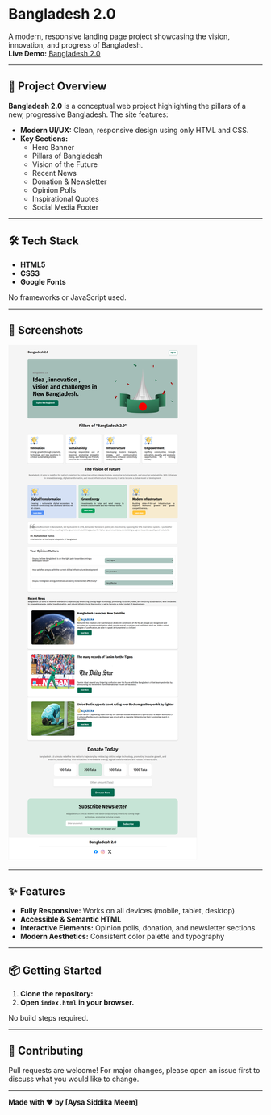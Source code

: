 # Bangladesh 2.0

A modern, responsive landing page project showcasing the vision, innovation, and progress of Bangladesh.  
**Live Demo:** [Bangladesh 2.0](https://bangladesh-2-0-b11-a1.vercel.app/)

---

## 🚀 Project Overview

**Bangladesh 2.0** is a conceptual web project highlighting the pillars of a new, progressive Bangladesh. The site features:

- **Modern UI/UX:** Clean, responsive design using only HTML and CSS.
- **Key Sections:**
  - Hero Banner
  - Pillars of Bangladesh
  - Vision of the Future
  - Recent News
  - Donation & Newsletter
  - Opinion Polls
  - Inspirational Quotes
  - Social Media Footer

---

## 🛠️ Tech Stack

- **HTML5**
- **CSS3**
- **Google Fonts**

No frameworks or JavaScript used.

---

## 📸 Screenshots

![Bangladesh 2.0 Screenshot](./B11A1--assignment-1/assets/BANGLADESH-2-0-07-29-2025_12_53_AM.png)

---

## ✨ Features

- **Fully Responsive:** Works on all devices (mobile, tablet, desktop)
- **Accessible & Semantic HTML**
- **Interactive Elements:** Opinion polls, donation, and newsletter sections
- **Modern Aesthetics:** Consistent color palette and typography

---

## 📦 Getting Started

1. **Clone the repository:**
2. **Open `index.html` in your browser.**

No build steps required.

---

## 🤝 Contributing

Pull requests are welcome! For major changes, please open an issue first to discuss what you would like to change.

---

**Made with ❤️ by [Aysa Siddika Meem]**
